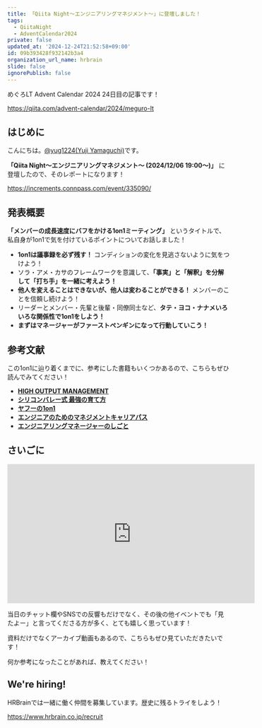 ```yaml
---
title: 「Qiita Night～エンジニアリングマネジメント～」に登壇しました！
tags:
  - QiitaNight
  - AdventCalendar2024
private: false
updated_at: '2024-12-24T21:52:58+09:00'
id: 09b393428f932142b3a4
organization_url_name: hrbrain
slide: false
ignorePublish: false
---
```


めぐろLT Advent Calendar 2024 24日目の記事です！

https://qiita.com/advent-calendar/2024/meguro-lt

## はじめに

こんにちは。[@yug1224(Yuji Yamaguchi)](https://x.com/yug1224)です。

**「Qiita Night～エンジニアリングマネジメント～ (2024/12/06 19:00〜)」** に登壇したので、そのレポートになります！

https://increments.connpass.com/event/335090/

## 発表概要

<script defer class="speakerdeck-embed" data-id="81c035ca95c54365ac43bcbb3567f619" data-ratio="1.7772511848341233" src="//speakerdeck.com/assets/embed.js"></script>

**「メンバーの成長速度にバフをかける1on1ミーティング」** というタイトルで、私自身が1on1で気を付けているポイントについてお話しました！

- **1on1は議事録を必ず残す！** コンディションの変化を見逃さないように気をつけよう！
- ソラ・アメ・カサのフレームワークを意識して、**「事実」と「解釈」を分解して「打ち手」を一緒に考えよう！**
- **他人を変えることはできないが、他人は変わることができる！** メンバーのことを信頼し続けよう！
- リーダーとメンバー・先輩と後輩・同僚同士など、**タテ・ヨコ・ナナメいろいろな関係性で1on1をしよう！**
- **まずはマネージャーがファーストペンギンになって行動していこう！**

## 参考文献

この1on1に辿り着くまでに、参考にした書籍もいくつかあるので、こちらもぜひ読んでみてください！

- **[HIGH OUTPUT MANAGEMENT](https://www.amazon.co.jp/dp/4822255018)**
- **[シリコンバレー式 最強の育て方](https://www.amazon.co.jp/dp/4761272864)**
- **[ヤフーの1on1](https://www.amazon.co.jp/dp/4478069786)**
- **[エンジニアのためのマネジメントキャリアパス](https://www.amazon.co.jp/dp/4873118484)**
- **[エンジニアリングマネージャーのしごと](https://www.amazon.co.jp/dp/4873119944)**

## さいごに

<iframe width="560" height="315" src="https://www.youtube.com/embed/1RaAGMOqaqw?si=o4DjKDwfrG6p34TB&amp;start=2271" title="YouTube video player" frameborder="0" allow="accelerometer; autoplay; clipboard-write; encrypted-media; gyroscope; picture-in-picture; web-share" referrerpolicy="strict-origin-when-cross-origin" allowfullscreen></iframe>

当日のチャット欄やSNSでの反響もだけでなく、その後の他イベントでも「見たよー」と言ってくださる方が多く、とても嬉しく思っています！

資料だけでなくアーカイブ動画もあるので、こちらもぜひ見ていただきたいです！

何か参考になったことがあれば、教えてください！

## We're hiring!

HRBrainでは一緒に働く仲間を募集しています。歴史に残るトライをしよう！

https://www.hrbrain.co.jp/recruit
